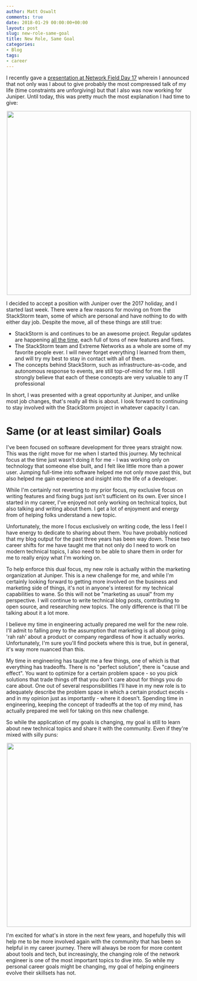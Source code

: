```yaml
---
author: Matt Oswalt
comments: true
date: 2018-01-29 00:00:00+00:00
layout: post
slug: new-role-same-goal
title: New Role, Same Goal
categories:
- Blog
tags:
- career
---
```


I recently gave a [presentation at Network Field Day 17](https://vimeo.com/252900298) wherein I announced that not only was I about to give probably the most compressed talk of my life (time constraints are unforgiving) but that I also was now working for Juniper. Until today, this was pretty much the most explanation I had time to give:

<div style="text-align:center;"><a href="{{ site.url }}assets/2018/01/short_form.png"><img src="{{ site.url }}assets/2018/01/short_form.png" width="500" ></a></div>

I decided to accept a position with Juniper over the 2017 holiday, and I started last week. There were a few reasons for moving on from the StackStorm team, some of which are personal and have nothing to do with either day job. Despite the move, all of these things are still true:

- StackStorm is and continues to be an awesome project. Regular updates are happening [all the time](https://stackstorm.com/2018/01/25/new-year-new-stackstorm-v2-6-released/), each full of tons of new features and fixes.
- The StackStorm team and Extreme Networks as a whole are some of my favorite people ever. I will never forget everything I learned from them, and will try my best to stay in contact with all of them.
- The concepts behind StackStorm, such as infrastructure-as-code, and autonomous response to events, are still top-of-mind for me. I still strongly believe that each of these concepts are very valuable to any IT professional

In short, I was presented with a great opportunity at Juniper, and unlike most job changes, that's really all this is about. I look forward to continuing to stay involved with the StackStorm project in whatever capacity I can.

# Same (or at least similar) Goals

I've been focused on software development for three years straight now. This was the right move for me when I started this journey. My technical focus at the time just wasn't doing it for me - I was working only on technology that someone else built, and I felt like little more than a power user. Jumping full-time into software helped me not only move past this, but also helped me gain experience and insight into the life of a developer.

While I'm certainly not reverting to my prior focus, my exclusive focus on writing features and fixing bugs just isn't sufficient on its own. Ever since I started in my career, I've enjoyed not only working on technical topics, but also talking and writing about them. I get a lot of enjoyment and energy from of helping folks understand a new topic.

Unfortunately, the more I focus exclusively on writing code, the less I feel I have energy to dedicate to sharing about them. You have probably noticed that my blog output for the past three years has been way down. These two career shifts for me have taught me that not only do I need to work on modern technical topics, I also need to be able to share them in order for me to really enjoy what I'm working on.

To help enforce this dual focus, my new role is actually within the marketing organization at Juniper. This is a new challenge for me, and while I'm certainly looking forward to getting more involved on the business and marketing side of things, it's not in anyone's interest for my technical capabilities to wane. So this will not be "marketing as usual" from my perspective. I will continue to write technical blog posts, contributing to open source, and researching new topics. The only difference is that I'll be talking about it a lot more.

I believe my time in engineering actually prepared me well for the new role. I'll admit to falling prey to the assumption that marketing is all about going 'rah rah' about a product or company regardless of how it actually works. Unfortunately, I'm sure you'll find pockets where this is true, but in general, it's way more nuanced than this.

My time in engineering has taught me a few things, one of which is that everything has tradeoffs. There is no "perfect solution", there is "cause and effect". You want to optimize for a certain problem space - so you pick solutions that trade things off that you don't care about for things you do care about. One out of several responsibilities I'll have in my new role is to adequately describe the problem space in which a certain product excels - and in my opinion just as importantly - where it doesn't. Spending time in engineering, keeping the concept of tradeoffs at the top of my mind, has actually prepared me well for taking on this new challenge.

So while the application of my goals is changing, my goal is still to learn about new technical topics and share it with the community. Even if they're mixed with silly puns:

<div style="text-align:center;"><a href="{{ site.url }}assets/2018/01/nfd_talk.png"><img src="{{ site.url }}assets/2018/01/nfd_talk.png" width="500" ></a></div>

I'm excited for what's in store in the next few years, and hopefully this will help me to be more involved again with the community that has been so helpful in my career journey. There will always be room for more content about tools and tech, but increasingly, the changing role of the network engineer is one of the most important topics to dive into. So while my personal career goals might be changing, my goal of helping engineers evolve their skillsets has not.
